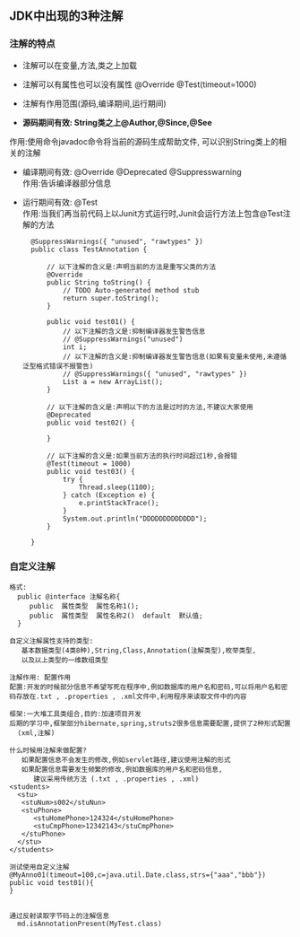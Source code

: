 ## JDK中出现的3种注解	   
	  
### 注解的特点
* 注解可以在变量,方法,类之上加载

* 注解可以有属性也可以没有属性 @Override  @Test(timeout=1000)

* 注解有作用范围(源码,编译期间,运行期间)

* **源码期间有效:  String类之上@Author,@Since,@See**

 作用:使用命令javadoc命令将当前的源码生成帮助文件, 可以识别String类上的相关的注解  

* 编译期间有效: @Override  @Deprecated  @Suppresswarning  
	作用:告诉编译器部分信息  

* 运行期间有效: @Test   
  作用:当我们再当前代码上以Junit方式运行时,Junit会运行方法上包含@Test注解的方法

	
		@SuppressWarnings({ "unused", "rawtypes" })
		public class TestAnnotation {
		
			// 以下注解的含义是:声明当前的方法是重写父类的方法
			@Override
			public String toString() {
				// TODO Auto-generated method stub
				return super.toString();
			}
		
			public void test01() {
				// 以下注解的含义是:抑制编译器发生警告信息
				// @SuppressWarnings("unused")
				int i;
				// 以下注解的含义是:抑制编译器发生警告信息(如果有变量未使用,未遵循泛型格式错误不报警告)
				// @SuppressWarnings({ "unused", "rawtypes" })
				List a = new ArrayList();
			}
		
			// 以下注解的含义是:声明以下的方法是过时的方法,不建议大家使用
			@Deprecated
			public void test02() {
		
			}
		
			// 以下注解的含义是:如果当前方法的执行时间超过1秒,会报错
			@Test(timeout = 1000)
			public void test03() {
				try {
					Thread.sleep(1100);
				} catch (Exception e) {
					e.printStackTrace();
				}
				System.out.println("DDDDDDDDDDDDD");
			}
		
		}     
    
  
### 自定义注解
  
	格式:
	  public @interface 注解名称{
	     public  属性类型  属性名称1();
	     public  属性类型  属性名称2()  default  默认值;
	  }
	
	自定义注解属性支持的类型:
	   基本数据类型(4类8种),String,Class,Annotation(注解类型),枚举类型,
	   以及以上类型的一维数组类型
	
	注解作用: 配置作用
	配置:开发的时候部分信息不希望写死在程序中,例如数据库的用户名和密码,可以将用户名和密码存放在.txt , .properties , .xml文件中,利用程序来读取文件中的内容
	
	框架:一大堆工具类组合,目的:加速项目开发
	后期的学习中,框架部分hibernate,spring,struts2很多信息需要配置,提供了2种形式配置
	  (xml,注解)
	
	什么时候用注解来做配置?
	   如果配置信息不会发生的修改,例如servlet路径,建议使用注解的形式
	   如果配置信息需要发生频繁的修改,例如数据库的用户名和密码信息,
	      建议采用传统方法 (.txt , .properties , .xml)
	<students>
	  <stu>
	   <stuNum>s002</stuNun>
	   <stuPhone>
	      <stuHomePhone>124324</stuHomePhone>
	      <stuCmpPhone>12342143</stuCmpPhone>
	   </stuPhone>
	  </stu>
	</students>
	
	测试使用自定义注解
	@MyAnno01(timeout=100,c=java.util.Date.class,strs={"aaa","bbb"})
	public void test01(){
	}
	
	
	通过反射读取字节码上的注解信息
	  md.isAnnotationPresent(MyTest.class)